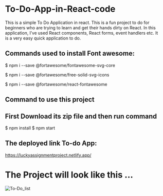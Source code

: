 # To-Do-App-in-React-code

This is a simple To Do Application in react. This is a fun project to do for beginners who are trying to learn and get their hands dirty on React. In this application, I've used React components, React forms, event handlers etc. It is a very easy quick application to do.

## Commands used to install Font awesome:

$ npm i --save @fortawesome/fontawesome-svg-core

$ npm i --save @fortawesome/free-solid-svg-icons

$ npm i --save @fortawesome/react-fontawesome

## Command to use this project
## First Download its zip file and then run command 

$ npm install
$ npm start 

## The deployed link To-do App:

https://luckyassignmentproject.netlify.app/


# The Project will look like this ...

![To-Do_list](https://github.com/yourslucku/Celebalproject_To-do_list/assets/90245940/2aeb5b0b-abcb-4374-bd36-4afdd1bfa15e)
